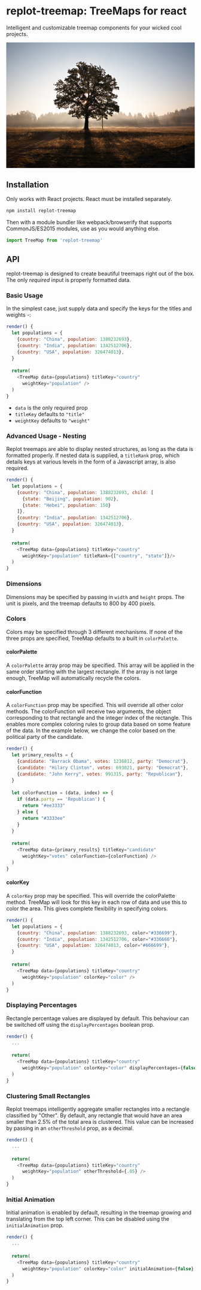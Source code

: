 # replot-treemap: TreeMaps for react
Intelligent and customizable treemap components for your wicked cool projects.

![Tree!](docs/img/tree-photo.jpg)

## Installation
Only works with React projects. React must be installed separately.
```bash
npm install replot-treemap
```

Then with a module bundler like webpack/browserify that supports CommonJS/ES2015
modules, use as you would anything else.

```javascript
import TreeMap from 'replot-treemap'
```

## API
replot-treemap is designed to create beautiful treemaps right out of the box.
The only *required* input is properly formatted data.

### Basic Usage
In the simplest case, just supply data and specify the keys for the titles and weights -:

```javascript
render() {
  let populations = {
    {country: "China", population: 1388232693},
    {country: "India", population: 1342512706},
    {country: "USA", population: 326474013},
  }

  return(
    <TreeMap data={populations} titleKey="country"
      weightKey="population" />
  )
}
```

- `data` is the only required prop
- `titleKey` defaults to `"title"`
- `weightKey` defaults to `"weight"`

### Advanced Usage - Nesting
Replot treemaps are able to display nested structures, as long as the data is
formatted properly. If nested data is supplied, a `titleRank` prop, which details
keys at various levels in the form of a Javascript array, is also required.

```javascript
render() {
  let populations = {
    {country: "China", population: 1388232693, child: [
      {state: "Beijing", population: 902},
      {state: "Hebei", population: 150}
    ]},
    {country: "India", population: 1342512706},
    {country: "USA", population: 326474013},
  }

  return(
    <TreeMap data={populations} titleKey="country"
      weightKey="population" titleRank={["country", "state"]}/>
  )
}
```

### Dimensions
Dimensions may be specified by passing in `width` and `height` props. The
unit is pixels, and the treemap defaults to 800 by 400 pixels.

### Colors
Colors may be specified through 3 different mechanisms.
If none of the three props are specified, TreeMap defaults to a built in
`colorPalette`.

#### colorPalette
A `colorPalette` array prop may be specified. This array will be applied in
the same order starting with the largest rectangle. If the array is not large
enough, TreeMap will automatically recycle the colors.

#### colorFunction
A `colorFunction` prop may be specified. This will override all other color
methods. The colorFunction will receive two arguments, the object
corresponding to that rectangle and the integer index of the rectangle.
This enables more complex coloring rules to group data based on some
feature of the data. In the example below, we change the color based
on the political party of the candidate.

```javascript
render() {
  let primary_results = {
    {candidate: "Barrack Obama", votes: 1236812, party: "Democrat"},
    {candidate: "Hilary Clinton", votes: 693021, party: "Democrat"},
    {candidate: "John Kerry", votes: 991315, party: "Republican"},
  }

  let colorFunction = (data, index) => {
    if (data.party == 'Republican') {
      return "#ee3333"
    } else {
      return "#3333ee"
    }
  }

  return(
    <TreeMap data={primary_results} titleKey="candidate"
      weightKey="votes" colorFunction={colorFunction} />
  )
}
```

#### colorKey
A `colorKey` prop may be specified. This will override the colorPalette method.
TreeMap will look for this key in each row of data and use this to color the
area. This gives complete flexibility in specifying colors.

```javascript
render() {
  let populations = {
    {country: "China", population: 1388232693, color="#336699"},
    {country: "India", population: 1342512706, color="#336666"},
    {country: "USA", population: 326474013, color="#666699"},
  }

  return(
    <TreeMap data={populations} titleKey="country"
      weightKey="population" colorKey="color" />
  )
}
```

### Displaying Percentages
Rectangle percentage values are displayed by default. This behaviour can be
switched off using the `displayPercentages` boolean prop.

```javascript
render() {
  ...

  return(
    <TreeMap data={populations} titleKey="country"
      weightKey="population" colorKey="color" displayPercentages={false} />
  )
}
```

### Clustering Small Rectangles
Replot treemaps intelligently aggregate smaller rectangles into a rectangle
classified by "Other". By default, any rectangle that would have an area smaller
than 2.5% of the total area is clustered. This value can be increased by passing
in an `otherThreshold` prop, as a decimal.

```javascript
render() {
  ...

  return(
    <TreeMap data={populations} titleKey="country"
      weightKey="population" otherThreshold={.05} />
  )
}
```

### Initial Animation
Initial animation is enabled by default, resulting in the treemap growing and
translating from the top left corner. This can be disabled using the `initialAnimation` prop.

```javascript
render() {
  ...

  return(
    <TreeMap data={populations} titleKey="country"
      weightKey="population" colorKey="color" initialAnimation={false} />
  )
}
```
